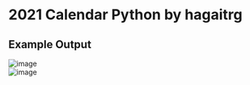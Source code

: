 # 2021 Calendar Python by hagaitrg
## Example Output

![image](https://user-images.githubusercontent.com/58028975/137586282-1024d30d-2fa7-415e-be5d-781f53f4620c.png) <br>
![image](https://user-images.githubusercontent.com/58028975/137586305-866387dd-f4d5-4d78-a1d7-52069fac3a9a.png)


